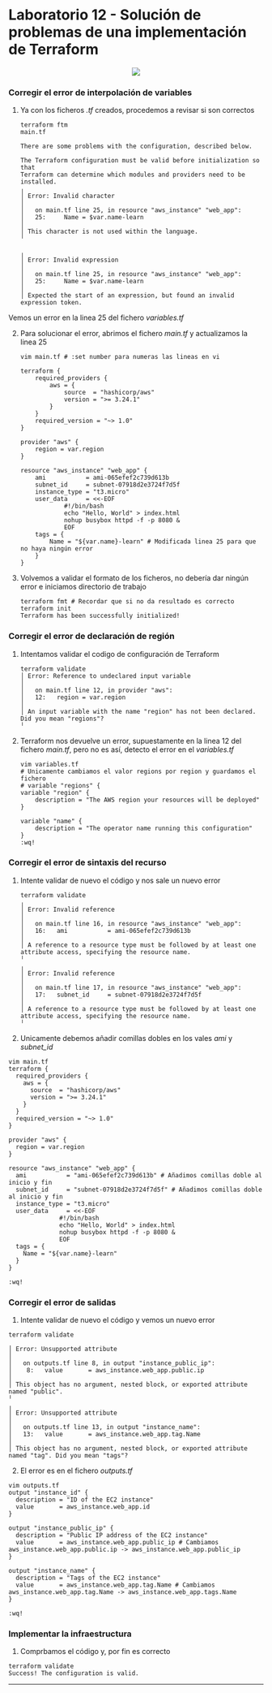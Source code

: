 # Laboratorio 12 - Solución de problemas de una implementación de Terraform

<p align="center">
  <img src="/images/troubleshooting-terraform-deployment.png" />
</p>

### Corregir el error de interpolación de variables

1. Ya con los ficheros *.tf* creados, procedemos a revisar si son correctos

    ```shell
    terraform ftm
    main.tf

    There are some problems with the configuration, described below.

    The Terraform configuration must be valid before initialization so that
    Terraform can determine which modules and providers need to be installed.
    ╷
    │ Error: Invalid character
    │
    │   on main.tf line 25, in resource "aws_instance" "web_app":
    │   25:     Name = $var.name-learn
    │
    │ This character is not used within the language.
    ╵

    ╷
    │ Error: Invalid expression
    │
    │   on main.tf line 25, in resource "aws_instance" "web_app":
    │   25:     Name = $var.name-learn
    │
    │ Expected the start of an expression, but found an invalid expression token.
    ```
Vemos un error en la linea 25 del fichero *variables.tf*

2. Para solucionar el error, abrimos el fichero *main.tf* y actualizamos la linea 25

    ```shell
    vim main.tf # :set number para numeras las lineas en vi

    terraform {
        required_providers {
            aws = {
                source  = "hashicorp/aws"
                version = ">= 3.24.1"
            }
        }
        required_version = "~> 1.0"
    }

    provider "aws" {
        region = var.region
    }

    resource "aws_instance" "web_app" {
        ami           = ami-065efef2c739d613b
        subnet_id     = subnet-07918d2e3724f7d5f
        instance_type = "t3.micro"
        user_data     = <<-EOF
                #!/bin/bash
                echo "Hello, World" > index.html
                nohup busybox httpd -f -p 8080 &
                EOF
        tags = {
            Name = "${var.name}-learn" # Modificada linea 25 para que no haya ningún error
        }
    }
    ```
3. Volvemos a validar el formato de los ficheros, no debería dar ningún error e iniciamos directorio de trabajo

    ```shell
    terraform fmt # Recordar que si no da resultado es correcto
    terraform init
    Terraform has been successfully initialized!
    ```

### Corregir el error de declaración de región

1. Intentamos validar el codigo de configuración de Terraform

    ```shell
    terraform validate
    │ Error: Reference to undeclared input variable
    │
    │   on main.tf line 12, in provider "aws":
    │   12:   region = var.region
    │
    │ An input variable with the name "region" has not been declared. Did you mean "regions"?
    ╵
    ```

2. Terraform nos devuelve un error, supuestamente en la linea 12 del fichero *main.tf*, pero no es así, detecto el error en el *variables.tf*

    ```shell
    vim variables.tf
    # Unicamente cambiamos el valor regions por region y guardamos el fichero
    # variable "regions" { 
    variable "region" {
        description = "The AWS region your resources will be deployed"
    }

    variable "name" {
        description = "The operator name running this configuration"
    }
    :wq!
    ```

### Corregir el error de sintaxis del recurso

1. Intente validar de nuevo el código y nos sale un nuevo error

    ```shell
    terraform validate
    ╷
    │ Error: Invalid reference
    │
    │   on main.tf line 16, in resource "aws_instance" "web_app":
    │   16:   ami           = ami-065efef2c739d613b
    │
    │ A reference to a resource type must be followed by at least one attribute access, specifying the resource name.
    ╵
    ╷
    │ Error: Invalid reference
    │
    │   on main.tf line 17, in resource "aws_instance" "web_app":
    │   17:   subnet_id     = subnet-07918d2e3724f7d5f
    │
    │ A reference to a resource type must be followed by at least one attribute access, specifying the resource name.
    ╵
    ```
2. Unicamente debemos añadir comillas dobles en los vales *ami* y *subnet_id*

```shell
vim main.tf 
terraform {
  required_providers {
    aws = {
      source  = "hashicorp/aws"
      version = ">= 3.24.1"
    }
  }
  required_version = "~> 1.0"
}

provider "aws" {
  region = var.region
}

resource "aws_instance" "web_app" {
  ami           = "ami-065efef2c739d613b" # Añadimos comillas doble al inicio y fin
  subnet_id     = "subnet-07918d2e3724f7d5f" # Añadimos comillas doble al inicio y fin
  instance_type = "t3.micro"
  user_data     = <<-EOF
              #!/bin/bash
              echo "Hello, World" > index.html
              nohup busybox httpd -f -p 8080 &
              EOF
  tags = {
    Name = "${var.name}-learn"
  }
}

:wq!
```

### Corregir el error de salidas

1. Intente validar de nuevo el código y vemos un nuevo error

```shell
terraform validate

│ Error: Unsupported attribute
│
│   on outputs.tf line 8, in output "instance_public_ip":
│    8:   value       = aws_instance.web_app.public.ip
│
│ This object has no argument, nested block, or exported attribute named "public".
╵
╷
│ Error: Unsupported attribute
│
│   on outputs.tf line 13, in output "instance_name":
│   13:   value       = aws_instance.web_app.tag.Name
│
│ This object has no argument, nested block, or exported attribute named "tag". Did you mean "tags"?
```

2. El error es en el fichero *outputs.tf*

```shell
vim outputs.tf
output "instance_id" {
  description = "ID of the EC2 instance"
  value       = aws_instance.web_app.id
}

output "instance_public_ip" {
  description = "Public IP address of the EC2 instance"
  value       = aws_instance.web_app.public_ip # Cambiamos aws_instance.web_app.public.ip -> aws_instance.web_app.public_ip
}

output "instance_name" {
  description = "Tags of the EC2 instance"
  value       = aws_instance.web_app.tag.Name # Cambiamos aws_instance.web_app.tag.Name -> aws_instance.web_app.tags.Name
}

:wq!
```
### Implementar la infraestructura

1. Comprbamos el código y, por fin es correcto

```shell
terraform validate
Success! The configuration is valid.
```
***
